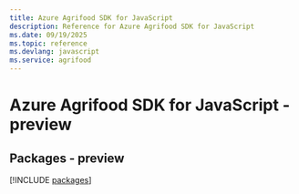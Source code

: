 ```yaml
---
title: Azure Agrifood SDK for JavaScript
description: Reference for Azure Agrifood SDK for JavaScript
ms.date: 09/19/2025
ms.topic: reference
ms.devlang: javascript
ms.service: agrifood
---
```

# Azure Agrifood SDK for JavaScript - preview
## Packages - preview
[!INCLUDE [packages](agrifood-index.md)]